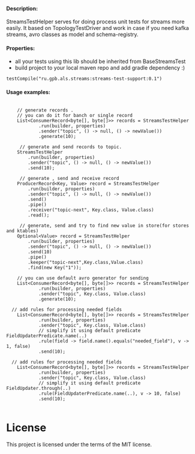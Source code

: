 #### Description:
StreamsTestHelper serves for doing process unit tests for streams more easily.
It based on TopologyTestDriver and 
work in case if you need kafka streams, avro classes as model and schema-registry.

#### Properties:
* all your tests using this lib should be inherited from BaseStreamsTest
* build project to your local maven repo and add gradle dependency :)
```
testCompile("ru.gpb.als.streams:streams-test-support:0.1")
```
#### Usage examples:

```
  
    // generate records .
    // you can do it for banch or single record
    List<ConsumerRecord<byte[], byte[]>> records = StreamsTestHelper
            .run(builder, properties)
            .sender("topic", () -> null, () -> newValue())
            .generate(10);
     
     // generate and send records to topic.
    StreamsTestHelper
        .run(builder, properties)
        .sender("topic", () -> null, () -> newValue())
        .send(10);       
        
     // generate , send and receive record  
    ProducerRecord<Key, Value> record = StreamsTestHelper
        .run(builder, properties)
        .sender("topic", () -> null, () -> newValue())
        .send()
        .pipe()
        .receiver("topic-next", Key.class, Value.class)
        .read();        
           
     // generate, send and try to find new value in store(for stores and ktables)      
    Optional<Value> record = StreamsTestHelper
        .run(builder, properties)
        .sender("topic", () -> null, () -> newValue())
        .send(10)
        .pipe()
        .keeper("topic-next",Key.class,Value.class)
        .find(new Key("1")); 
        
    // you can use default avro generator for sending
    List<ConsumerRecord<byte[], byte[]>> records = StreamsTestHelper
            .run(builder, properties)
            .sender("topic", Key.class, Value.class)
            .generate(10);
            
  // add rules for processing needed fields 
    List<ConsumerRecord<byte[], byte[]>> records = StreamsTestHelper
            .run(builder, properties)
            .sender("topic", Key.class, Value.class)
            // simplify it using default predicate FieldUpdaterPredicate.name(..)
            .rule(field -> field.name().equals("needed_field"), v -> 1, false) 
            .send(10); 
  
  // add rules for processing needed fields 
    List<ConsumerRecord<byte[], byte[]>> records = StreamsTestHelper
            .run(builder, properties)
            .sender("topic", Key.class, Value.class)
            // simplify it using default predicate FieldUpdater.through(..)
            .rule(FieldUpdaterPredicate.name(..), v -> 10, false) 
            .send(10);                    
                                             
```

# License
This project is licensed under the terms of the MIT license.
